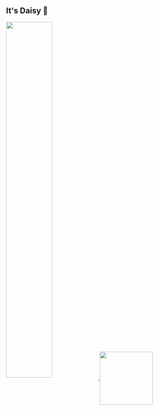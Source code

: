 ## It's Daisy 🌼

<div align="left">
  <a href="https://github.com/Jeong-minji/github-readme-stats">
  <img align="center" width="49.9%" src="https://github-readme-stats.vercel.app/api?username=Jeong-minji&hide=stars&show_icons=true&theme=gruvbox&bg_color=whiteg" />
</a>
<a href="https://github.com/Jeong-minji/github-readme-status">
  <img align="center" height="145px" src="https://github-readme-stats.vercel.app/api/top-langs/?username=Jeong-minji&layout=compact" />
</a>
</div>

